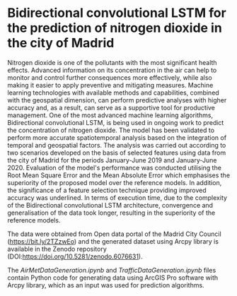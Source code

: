 # Bidirectional convolutional LSTM for the prediction of nitrogen dioxide in the city of Madrid

Nitrogen dioxide is one of the pollutants with the most significant health effects. Advanced information on its concentration in the air can help to monitor and control further consequences more effectively, while also making it easier to apply preventive and mitigating measures. Machine learning technologies with available methods and capabilities, combined with the geospatial dimension, can perform predictive analyses with higher accuracy and, as a result, can serve as a supportive tool for productive management. One of the most advanced machine learning algorithms, Bidirectional convolutional LSTM, is being used in ongoing work to predict the concentration of nitrogen dioxide. The model has been validated to perform more accurate spatiotemporal analysis based on the integration of temporal and geospatial factors. The analysis was carried out according to two scenarios developed on the basis of selected features using data from the city of Madrid for the periods January-June 2019 and January-June 2020. Evaluation of the model's performance was conducted utilising the Root Mean Square Error and the Mean Absolute Error which emphasises the superiority of the proposed model over the reference models. In addition, the significance of a feature selection technique providing improved accuracy was underlined. In terms of execution time, due to the complexity of the Bidirectional convolutional LSTM architecture, convergence and generalisation of the data took longer, resulting in the superiority of the reference models.


The data were obtained from Open data portal of the Madrid City Council (https://bit.ly/2TZzwEo) and the generated dataset using Arcpy library is available in the Zenodo repository (DOI:https://doi.org/10.5281/zenodo.6076631).

The _AirMetDataGeneration.ipynb_ and _TrafficDataGeneration.ipynb_ files contain Python code for generating data using ArcGIS Pro software with Arcpy library, which as an input was used for prediction algorithms. 






